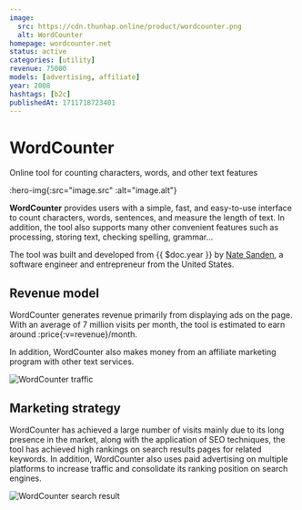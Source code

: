 ```yaml
---
image:
  src: https://cdn.thunhap.online/product/wordcounter.png
  alt: WordCounter
homepage: wordcounter.net
status: active
categories: [utility]
revenue: 75000
models: [advertising, affiliate]
year: 2008
hashtags: [b2c]
publishedAt: 1711718723401
---
```


# WordCounter

Online tool for counting characters, words, and other text features

:hero-img{:src="image.src" :alt="image.alt"}

__WordCounter__ provides users with a simple, fast, and easy-to-use interface to count characters, words, sentences, and measure the length of text. In addition, the tool also supports many other convenient features such as processing, storing text, checking spelling, grammar...

The tool was built and developed from {{ $doc.year }} by [Nate Sanden](https://twitter.com/natesanden), a software engineer and entrepreneur from the United States.

## Revenue model

WordCounter generates revenue primarily from displaying ads on the page. With an average of 7 million visits per month, the tool is estimated to earn around :price{:v=revenue}/month.

In addition, WordCounter also makes money from an affiliate marketing program with other text services.

![WordCounter traffic](https://cdn.thunhap.online/product/wordcounter+traffic.png)

## Marketing strategy

WordCounter has achieved a large number of visits mainly due to its long presence in the market, along with the application of SEO techniques, the tool has achieved high rankings on search results pages for related keywords. In addition, WordCounter also uses paid advertising on multiple platforms to increase traffic and consolidate its ranking position on search engines.

![WordCounter search result](https://cdn.thunhap.online/product/wordcounter+seo.png)
